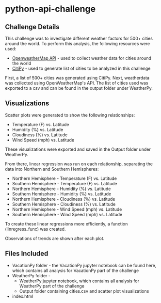 # python-api-challenge

## Challenge Details

This challenge was to investigate different weather factors for 500+ cities around the world. To perform this analysis, the following resources were used:
* [OpenweatherMap API](https://openweathermap.org/api) - used to collect weather data for cities around the world
* [CitiPy](https://pypi.org/project/citipy/) - used to generate list of cities to be analyzed in this challenge

First, a list of 500+ cities was generated using CitiPy. Next, weatherdata was collected using OpenWeatherMap's API. The list of cities used was exported to a csv and can be found in the output folder under WeatherPy.

## Visualizations

Scatter plots were generated to show the following relationships:
* Temperature (F) vs. Latitude
* Humidity (%) vs. Latitude
* Cloudiness (%) vs. Latitude
* Wind Speed (mph) vs. Latitude

These visualizations were exported and saved in the Output folder under WeatherPy.

From there, linear regression was run on each relationship, separating the data into Northern and Southern Hemispheres:
* Northern Hemisphere - Temperature (F) vs. Latitude
* Southern Hemisphere - Temperature (F) vs. Latitude
* Northern Hemisphere - Humidity (%) vs. Latitude
* Southern Hemisphere - Humidity (%) vs. Latitude
* Northern Hemisphere - Cloudiness (%) vs. Latitude
* Southern Hemisphere - Cloudiness (%) vs. Latitude
* Northern Hemisphere - Wind Speed (mph) vs. Latitude
* Southern Hemisphere - Wind Speed (mph) vs. Latitude

To create these linear regressions more efficiently, a function (linregress_func) was created.

Observations of trends are shown after each plot.

## Files Included

* VacationPy folder - the VacationPy jupyter notebook can be found here, which contains all analysis for VacationPy part of the challenge
* WeatherPy folder - 
    * WeatherPy jupyter notebook, which contains all analysis for WeatherPy part of the challenge
    * Output folder containing cities.csv and scatter plot visualizations
* index.html 
